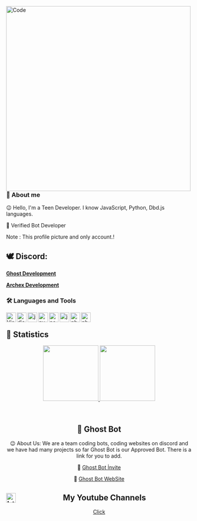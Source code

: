 <img align="left" alt="Code" width="500px" src="https://raw.githubusercontent.com/halfrost/halfrost/master/icons/header_.png" />


### 🔧 About me
	
😉 Hello, I'm a Teen Developer. I know JavaScript, Python, Dbd.js languages.

👻 Verified Bot Developer

Note : This profile picture and only account.!

## 🕊 Discord:

**[Ghost Development](https://discord.gg/KMJCshWX4D)**

**[Archex Development](https://discord.gg/qDsQzjb5gN)**


### 🛠️ Languages and Tools

<img align="left" alt="Visual Studio Code" width="26px" src="https://i.imgur.com/LwSdAlE.png" />
<img align="left" alt="discord.js" width="26px" src="https://i.imgur.com/SI1DZf3.png" />
<img align="left" alt="js" width="26px" src="https://i.imgur.com/3u1wzwE.png" />
<img align="left" alt="py" width="26px" src="https://i.imgur.com/4pIzF9V.png" />
<img align="left" alt="node.js" width="26px" src="https://i.imgur.com/tYLFZBh.png" /> 
<img align="left" alt="java" width="26px" src="https://cdn.discordapp.com/emojis/811865759801409586.png?v=1" /> 
<img align="left" alt="php" width="26px" src="https://cdn.discordapp.com/emojis/818512225840791585.png?v=1" /> 
<img align="left" alt="photoshop" width="26px" src="https://i.imgur.com/OC1RcS5.jpg" /> <br />

## 🍁 Statistics
<p align="center">
  <a href="https://github.com/ArchexDev">
<img height="150em" src="https://github-readme-stats.vercel.app/api/top-langs/?username=ArchexDev&layout=compact&theme=material-palenight&langs_count=12" />
<img height="150em" src="https://github-readme-stats.vercel.app/api?username=ArchexDev&show_icons=true&include_all_commits=true&theme=material-palenight" /> <br>
	<center> 
  </a>
</p>
<br/>
	
## 👻 Ghost Bot	

😉 About Us: We are a team coding bots, coding websites on discord and we have had many projects so far Ghost Bot is our Approved Bot. There is a link for you to add.

👻 [Ghost Bot İnvite](http://www.ghost-bot.gq/davet)

👻 [Ghost Bot WebSite](http://www.ghost-bot.gq)

## My Youtube Channels <img align="left" alt="https://youtube.com/c/kaanxd" width="26px" src="https://cdn.discordapp.com/emojis/718386530808365093.png?v=1" />

[Click](https://www.youtube.com/c/kaanxd)
